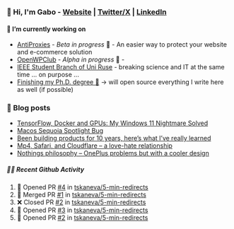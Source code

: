 ### 👋 Hi, I'm Gabo - [Website](https://gkanev.com) | [Twitter/X](https://twitter.com/mrgkanev) | [LinkedIn](https://www.linkedin.com/in/mrgkanev)

#### 🔭 I’m currently working on
- [AntiProxies](https://antiproxies.com/) - *Beta in progress* 🚀 -  An easier way to protect your website and e-commerce solution
- [OpenWPClub](https://openwpclub.com/) - *Alpha in progress* 🚀 - 
- [IEEE Student Branch of Uni Ruse](https://github.com/IEEE-Student-Branch-of-Uni-Ruse) - breaking science and IT at the same time ... on purpose ...
- [Finishing my Ph.D. degree 🤔](https://scholar.google.com/citations?user=En7GPEsAAAAJ&hl=en) -> will open source everything I write here as well (if possible)

### 📖 Blog posts
<!-- BLOG-POST-LIST:START -->
- [TensorFlow, Docker and GPUs: My Windows 11 Nightmare Solved](https://gkanev.com/posts/tensorflow-docker-and-gpus-my-windows-11-nightmare-solved/)
- [Macos Sequoia Spotlight Bug](https://gkanev.com/posts/macos-sequoia-spotlight-bug/)
- [Been building products for 10 years, here’s what I’ve really learned](https://gkanev.com/posts/been-building-products-for-10-years-heres-what-ive-really-learned/)
- [Mp4, Safari, and Cloudflare – a love-hate relationship](https://gkanev.com/posts/mp4-safari-and-cloudflare-a-love-hate-relationship/)
- [Nothings philosophy – OnePlus problems but with a cooler design](https://gkanev.com/posts/nothings-philosophy-oneplus-problems-but-with-a-cooler-design/)
<!-- BLOG-POST-LIST:END -->

##### 🧑‍💻 Recent Github Activity

<!--START_SECTION:activity-->
1. 💪 Opened PR [#4](https://github.com/tskaneva/5-min-redirects/pull/4) in [tskaneva/5-min-redirects](https://github.com/tskaneva/5-min-redirects)
2. 🎉 Merged PR [#1](https://github.com/tskaneva/5-min-redirects/pull/1) in [tskaneva/5-min-redirects](https://github.com/tskaneva/5-min-redirects)
3. ❌ Closed PR [#2](https://github.com/tskaneva/5-min-redirects/pull/2) in [tskaneva/5-min-redirects](https://github.com/tskaneva/5-min-redirects)
4. 💪 Opened PR [#3](https://github.com/tskaneva/5-min-redirects/pull/3) in [tskaneva/5-min-redirects](https://github.com/tskaneva/5-min-redirects)
5. 💪 Opened PR [#2](https://github.com/tskaneva/5-min-redirects/pull/2) in [tskaneva/5-min-redirects](https://github.com/tskaneva/5-min-redirects)
<!--END_SECTION:activity-->

